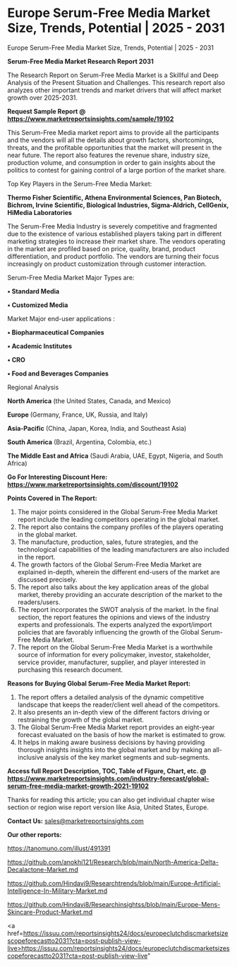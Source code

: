 # Europe Serum-Free Media Market Size, Trends, Potential | 2025 - 2031
Europe Serum-Free Media Market Size, Trends, Potential | 2025 - 2031

<strong>Serum-Free Media Market Research Report 2031</strong>

The Research Report on Serum-Free Media Market is a Skillful and Deep Analysis of the Present Situation and Challenges. This research report also analyzes other important trends and market drivers that will affect market growth over 2025-2031.

<strong>Request Sample Report @ <a href=https://www.marketreportsinsights.com/sample/19102>https://www.marketreportsinsights.com/sample/19102</a></strong>

This Serum-Free Media market report aims to provide all the participants and the vendors will all the details about growth factors, shortcomings, threats, and the profitable opportunities that the market will present in the near future. The report also features the revenue share, industry size, production volume, and consumption in order to gain insights about the politics to contest for gaining control of a large portion of the market share.

Top Key Players in the Serum-Free Media Market:

<strong>Thermo Fisher Scientific, Athena Environmental Sciences, Pan Biotech, Bichrom, Irvine Scientific, Biological Industries, Sigma-Aldrich, CellGenix, HiMedia Laboratories</strong>

The Serum-Free Media Industry is severely competitive and fragmented due to the existence of various established players taking part in different marketing strategies to increase their market share. The vendors operating in the market are profiled based on price, quality, brand, product differentiation, and product portfolio. The vendors are turning their focus increasingly on product customization through customer interaction.

Serum-Free Media Market Major Types are:

<strong>• Standard Media

• Customized Media</strong>

Market Major end-user applications :

<strong>• Biopharmaceutical Companies

• Academic Institutes

• CRO

• Food and Beverages Companies</strong>

Regional Analysis

</u><strong><b>North America</b></strong> (the United States, Canada, and Mexico)

<strong><b>Europe </b></strong>(Germany, France, UK, Russia, and Italy)

<strong><b>Asia-Pacific</b></strong> (China, Japan, Korea, India, and Southeast Asia)

<strong><b>South America</b></strong> (Brazil, Argentina, Colombia, etc.)

<strong><b>The Middle East and Africa</b></strong> (Saudi Arabia, UAE, Egypt, Nigeria, and South Africa)

<strong>Go For Interesting Discount Here: <a href=https://www.marketreportsinsights.com/discount/19102>https://www.marketreportsinsights.com/discount/19102</a></strong>

<strong>Points Covered in The Report:</strong>
<ol>
  <li>The major points considered in the Global Serum-Free Media Market report include the leading competitors operating in the global market.</li>
  <li>The report also contains the company profiles of the players operating in the global market.</li>
  <li>The manufacture, production, sales, future strategies, and the technological capabilities of the leading manufacturers are also included in the report.</li>
  <li>The growth factors of the Global Serum-Free Media Market are explained in-depth, wherein the different end-users of the market are discussed precisely.</li>
  <li>The report also talks about the key application areas of the global market, thereby providing an accurate description of the market to the readers/users.</li>
  <li>The report incorporates the SWOT analysis of the market. In the final section, the report features the opinions and views of the industry experts and professionals. The experts analyzed the export/import policies that are favorably influencing the growth of the Global Serum-Free Media Market.</li>
  <li>The report on the Global Serum-Free Media Market is a worthwhile source of information for every policymaker, investor, stakeholder, service provider, manufacturer, supplier, and player interested in purchasing this research document.</li>
</ol>
<strong>Reasons for Buying Global Serum-Free Media Market Report:</strong>

<ol>
  <li>The report offers a detailed analysis of the dynamic competitive landscape that keeps the reader/client well ahead of the competitors.</li>
  <li>It also presents an in-depth view of the different factors driving or restraining the growth of the global market.</li>
  <li>The Global Serum-Free Media Market report provides an eight-year forecast evaluated on the basis of how the market is estimated to grow.</li>
  <li>It helps in making aware business decisions by having providing thorough insights insights into the global market and by making an all-inclusive analysis of the key market segments and sub-segments.</li>
</ol>
<strong>Access full Report Description, TOC, Table of Figure, Chart, etc. @ <a href=https://www.marketreportsinsights.com/industry-forecast/global-serum-free-media-market-growth-2021-19102>https://www.marketreportsinsights.com/industry-forecast/global-serum-free-media-market-growth-2021-19102</a></strong>


Thanks for reading this article; you can also get individual chapter wise section or region wise report version like Asia, United States, Europe.

<strong>Contact Us:</strong>
sales@marketreportsinsights.com

<strong>Our other reports:</strong>

<a href=https://tanomuno.com/illust/491391>https://tanomuno.com/illust/491391</a>

<a href=https://github.com/anokhi121/Research/blob/main/North-America-Delta-Decalactone-Market.md>https://github.com/anokhi121/Research/blob/main/North-America-Delta-Decalactone-Market.md</a>

<a href=https://github.com/Hindavi9/Researchtrends/blob/main/Europe-Artificial-Intelligence-In-Military-Market.md>https://github.com/Hindavi9/Researchtrends/blob/main/Europe-Artificial-Intelligence-In-Military-Market.md</a>

<a href=https://github.com/Hindavi8/Researchinsightss/blob/main/Europe-Mens-Skincare-Product-Market.md>https://github.com/Hindavi8/Researchinsightss/blob/main/Europe-Mens-Skincare-Product-Market.md</a>

<a href=https://issuu.com/reportsinsights24/docs/europeclutchdiscmarketsizescopeforecastto2031?cta=post-publish-view-live>https://issuu.com/reportsinsights24/docs/europeclutchdiscmarketsizescopeforecastto2031?cta=post-publish-view-live</a>"
